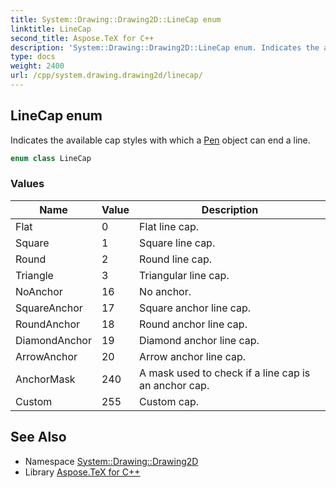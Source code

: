```yaml
---
title: System::Drawing::Drawing2D::LineCap enum
linktitle: LineCap
second_title: Aspose.TeX for C++
description: 'System::Drawing::Drawing2D::LineCap enum. Indicates the available cap styles with which a Pen object can end a line in C++.'
type: docs
weight: 2400
url: /cpp/system.drawing.drawing2d/linecap/
---
```

## LineCap enum


Indicates the available cap styles with which a [Pen](../../system.drawing/pen/) object can end a line.

```cpp
enum class LineCap
```

### Values

| Name | Value | Description |
| --- | --- | --- |
| Flat | 0 | Flat line cap. |
| Square | 1 | Square line cap. |
| Round | 2 | Round line cap. |
| Triangle | 3 | Triangular line cap. |
| NoAnchor | 16 | No anchor. |
| SquareAnchor | 17 | Square anchor line cap. |
| RoundAnchor | 18 | Round anchor line cap. |
| DiamondAnchor | 19 | Diamond anchor line cap. |
| ArrowAnchor | 20 | Arrow anchor line cap. |
| AnchorMask | 240 | A mask used to check if a line cap is an anchor cap. |
| Custom | 255 | Custom cap. |

## See Also

* Namespace [System::Drawing::Drawing2D](../)
* Library [Aspose.TeX for C++](../../)
